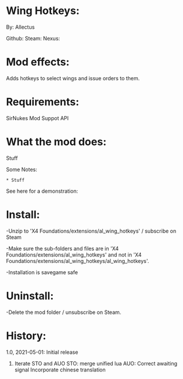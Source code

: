 Wing Hotkeys:
============
By: Allectus

Github:
Steam:
Nexus:

Mod effects:
============
Adds hotkeys to select wings and issue orders to them.

Requirements:
=============
SirNukes Mod Suppot API

What the mod does:
==================

Stuff

Some Notes:

	* Stuff
	
See here for a demonstration:

Install:
========
-Unzip to 'X4 Foundations/extensions/al_wing_hotkeys' / subscribe on Steam

-Make sure the sub-folders and files are in 'X4 Foundations/extensions/al_wing_hotkeys' and not in 'X4 Foundations/extensions/al_wing_hotkeys/al_wing_hotkeys'.

-Installation is savegame safe

Uninstall:
==========
-Delete the mod folder / unsubscribe on Steam.

History:
========
1.0, 2021-05-01: Initial release

1) Iterate STO and AUO
	STO:
		merge unified lua
	AUO:
		Correct awaiting signal
		Incorporate chinese translation